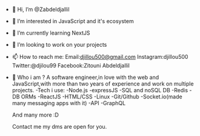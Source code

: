 - 👋 Hi, I’m @Zabdeldjallil
- 👀 I’m interested in JavaScript and it's ecosystem
- 🌱 I’m currently learning NextJS
- 💞️ I’m looking to work on your projects
- 📫 How to reach me:
      Email:djillou500@gmail.com
      Instagram:djillou500
      Twitter:@djilou99
      Facebook:Zitouni Abdeldjallil
- 👀 Who i am ? 
  A software engineer,in love with the web and JavaScript,with more than two years of experience and work on multiple projects.
-Tech i use:
  -Node.js 
  -expressJS
  -SQL and noSQL DB
  -Redis
  -DB ORMs
  -ReactJS
  -HTML/CSS
  -Linux
  -Git/Github
  -Socket.io(made many messaging apps with it)
  -API
  -GraphQL
  
  And many more :D
  
  Contact me my dms are open for you.
